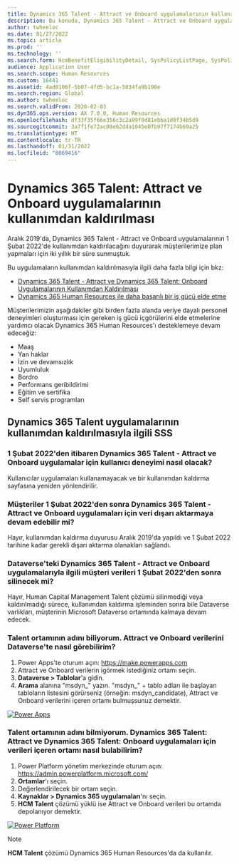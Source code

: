 ```yaml
---
title: Dynamics 365 Talent - Attract ve Onboard uygulamalarının kullanımdan kaldırılması
description: Bu konuda, Dynamics 365 Talent - Attract ve Onboard uygulamalarının kullanımdan kaldırılması açıklanmaktadır.
author: twheeloc
ms.date: 01/27/2022
ms.topic: article
ms.prod: ''
ms.technology: ''
ms.search.form: HcmBenefitEligibilityDetail, SysPolicyListPage, SysPolicySourceDocumentRuleType, BenefitWorkspace, HcmBenefitSummaryPart
audience: Application User
ms.search.scope: Human Resources
ms.custom: 16441
ms.assetid: 4ad0106f-5b07-4fd5-bc1a-5834fa9b198e
ms.search.region: Global
ms.author: twheeloc
ms.search.validFrom: 2020-02-03
ms.dyn365.ops.version: AX 7.0.0, Human Resources
ms.openlocfilehash: df33f35f66e356c3c2a99f0d81ebba1d0f34b5d9
ms.sourcegitcommit: 3a7f1fe72ac08e62dda1045e0fb97f7174b69a25
ms.translationtype: HT
ms.contentlocale: tr-TR
ms.lasthandoff: 01/31/2022
ms.locfileid: "8069416"
---
```

# <a name="dynamics-365-talent-attract-and-onboard-apps-retirement"></a>Dynamics 365 Talent: Attract ve Onboard uygulamalarının kullanımdan kaldırılması


Aralık 2019'da, Dynamics 365 Talent - Attract ve Onboard uygulamalarının 1 Şubat 2022'de kullanımdan kaldırılacağını duyurarak müşterilerimize plan yapmaları için iki yıllık bir süre sunmuştuk.

Bu uygulamaların kullanımdan kaldırılmasıyla ilgili daha fazla bilgi için bkz:
 - [Dynamics 365 Talent - Attract ve Dynamics 365 Talent: Onboard Uygulamalarının Kullanımdan Kaldırılması](https://community.dynamics.com/365/humanresources/b/dynamics365forhumanresources/posts/retiring-dynamics-365-talent-attract-and-onboard-apps)
 - [Dynamics 365 Human Resources ile daha başarılı bir iş gücü elde etme](https://cloudblogs.microsoft.com/dynamics365/bdm/2019/12/06/building-a-more-successful-workforce-with-dynamics-365-human-resources)

Müşterilerimizin aşağıdakiler gibi birden fazla alanda veriye dayalı personel deneyimleri oluşturması için gereken iş gücü içgörülerini elde etmelerine yardımcı olacak Dynamics 365 Human Resources'ı desteklemeye devam edeceğiz:

- Maaş
- Yan haklar
- İzin ve devamsızlık
- Uyumluluk
- Bordro
- Performans geribildirimi
- Eğitim ve sertifika
- Self servis programları

## <a name="dynamics-365-talent-apps-retirement-faq"></a>Dynamics 365 Talent uygulamalarının kullanımdan kaldırılmasıyla ilgili SSS

### <a name="what-is-the-user-experience-for-both-dynamics-365-talent---attract-and-onboard-apps-starting-february-1-2022"></a>1 Şubat 2022'den itibaren Dynamics 365 Talent - Attract ve Onboard uygulamalar için kullanıcı deneyimi nasıl olacak?

Kullanıcılar uygulamaları kullanamayacak ve bir kullanımdan kaldırma sayfasına yeniden yönlendirilir.

### <a name="can-customers-continue-to-export-data-for-both-dynamics-365-talent---attract-and-onboard-apps-after-february-1-2022"></a>Müşteriler 1 Şubat 2022'den sonra Dynamics 365 Talent - Attract ve Onboard uygulamaları için veri dışarı aktarmaya devam edebilir mi?
  
Hayır, kullanımdan kaldırma duyurusu Aralık 2019'da yapıldı ve 1 Şubat 2022 tarihine kadar gerekli dışarı aktarma olanakları sağlandı. 

### <a name="will-the-customers-data-related-to-both-dynamics-365-talent---attract-and-onboard-apps-in-dataverse-be-deleted-after-february-1-2022"></a>Dataverse'teki Dynamics 365 Talent - Attract ve Onboard uygulamalarıyla ilgili müşteri verileri 1 Şubat 2022'den sonra silinecek mi?

Hayır, Human Capital Management Talent çözümü silinmediği veya kaldırılmadığı sürece, kullanımdan kaldırma işleminden sonra bile Dataverse varlıkları, müşterinin Microsoft Dataverse ortamında kalmaya devam edecek.

### <a name="i-know-the-name-of-the-talent-environment-how-can-i-see-the-attract-and-onboard-data-in-dataverse"></a>Talent ortamının adını biliyorum. Attract ve Onboard verilerini Dataverse'te nasıl görebilirim?

1.  Power Apps'te oturum açın: https://make.powerapps.com
2.  Attract ve Onboard verilerin igörmek istediğiniz ortamı seçin.
3.  **Dataverse > Tablolar**'a gidin. 
4.  **Arama** alanına "msdyn_" yazın. "msdyn_" + tablo adları ile başlayan tabloların listesini görürseniz (örneğin: msdyn_candidate), Attract ve Onboard verilerini içeren ortamı bulmuşsunuz demektir.

[![Power Apps](./media/Powerapps.png)](./media/Powerapps.png)

### <a name="i-dont-know-the-name-of-the-talent-environment-how-can-i-find-the-environment-that-has-the-data-for-the-dynamics-365-talent-attract-and-dynamics-365-talent-onboard-applications"></a>Talent ortamının adını bilmiyorum. Dynamics 365 Talent: Attract ve Dynamics 365 Talent: Onboard uygulamaları için verileri içeren ortamı nasıl bulabilirim?

1)  Power Platform yönetim merkezinde oturum açın: https://admin.powerplatform.microsoft.com/
2)  **Ortamlar**'ı seçin.
3)  Değerlendirilecek bir ortam seçin.
4)  **Kaynaklar > Dynamics 365 uygulamaları**'nı seçin.
5)  **HCM Talent** çözümü yüklü ise Attract ve Onboard verileri bu ortamda depolanıyor demektir. 

[![Power Platform](./media/HCMTalent.png)](./media/HCMTalent.png)

> [!NOTE] 
> **HCM Talent** çözümü Dynamics 365 Human Resources'da da kullanılır.
